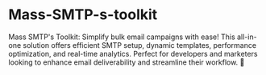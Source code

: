 # Mass-SMTP-s-toolkit
Mass SMTP's Toolkit: Simplify bulk email campaigns with ease! This all-in-one solution offers efficient SMTP setup, dynamic templates, performance optimization, and real-time analytics. Perfect for developers and marketers looking to enhance email deliverability and streamline their workflow. 🚀
